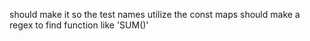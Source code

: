 should make it so the test names utilize the const maps
should make a regex to find function like 'SUM()'